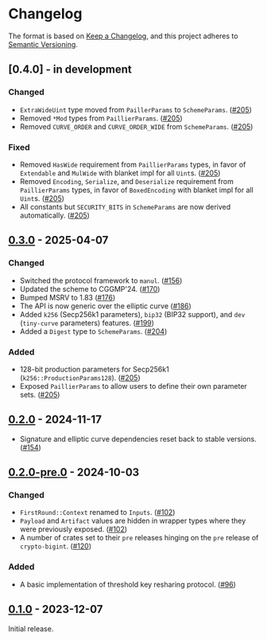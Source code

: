 # Changelog

The format is based on [Keep a Changelog](https://keepachangelog.com/en/1.0.0/),
and this project adheres to [Semantic Versioning](https://semver.org/spec/v2.0.0.html).


## [0.4.0] - in development

### Changed

- `ExtraWideUint` type moved from `PaillerParams` to `SchemeParams`. ([#205])
- Removed `*Mod` types from `PaillierParams`. ([#205])
- Removed `CURVE_ORDER` and `CURVE_ORDER_WIDE` from `SchemeParams`. ([#205])


### Fixed

- Removed `HasWide` requirement from `PaillierParams` types, in favor of `Extendable` and `MulWide` with blanket impl for all `Uint`s. ([#205])
- Removed `Encoding`, `Serialize`, and `Deserialize` requirement from `PaillierParams` types, in favor of `BoxedEncoding` with blanket impl for all `Uint`s. ([#205])
- All constants but `SECURITY_BITS` in `SchemeParams` are now derived automatically. ([#205])


[#205]: https://github.com/entropyxyz/synedrion/pull/205


## [0.3.0] - 2025-04-07

### Changed

- Switched the protocol framework to `manul`. ([#156])
- Updated the scheme to CGGMP'24. ([#170])
- Bumped MSRV to 1.83 ([#176])
- The API is now generic over the elliptic curve ([#186])
- Added `k256` (Secp256k1 parameters), `bip32` (BIP32 support), and `dev` (`tiny-curve` parameters) features. ([#199])
- Added a `Digest` type to `SchemeParams`. ([#204])


### Added

- 128-bit production parameters for Secp256k1 (`k256::ProductionParams128`). ([#205])
- Exposed `PaillierParams` to allow users to define their own parameter sets. ([#205])


[#156]: https://github.com/entropyxyz/synedrion/pull/156
[#170]: https://github.com/entropyxyz/synedrion/pull/170
[#176]: https://github.com/entropyxyz/synedrion/pull/176
[#186]: https://github.com/entropyxyz/synedrion/pull/186
[#199]: https://github.com/entropyxyz/synedrion/pull/199
[#204]: https://github.com/entropyxyz/synedrion/pull/204


## [0.2.0] - 2024-11-17

- Signature and elliptic curve dependencies reset back to stable versions. ([#154])


[#154]: https://github.com/entropyxyz/synedrion/pull/154


## [0.2.0-pre.0] - 2024-10-03

### Changed

- `FirstRound::Context` renamed to `Inputs`. ([#102])
- `Payload` and `Artifact` values are hidden in wrapper types where they were previously exposed. ([#102])
- A number of crates set to their `pre` releases hinging on the `pre` release of `crypto-bigint`. ([#120])


### Added

- A basic implementation of threshold key resharing protocol. ([#96])


[#96]: https://github.com/entropyxyz/synedrion/pull/96
[#102]: https://github.com/entropyxyz/synedrion/pull/102
[#120]: https://github.com/entropyxyz/synedrion/pull/120


## [0.1.0] - 2023-12-07

Initial release.


[0.1.0]: https://github.com/entropyxyz/synedrion/releases/tag/release/v0.1.0
[0.2.0-pre.0]: https://github.com/entropyxyz/synedrion/releases/tag/release/v0.2.0-pre.0
[0.2.0]: https://github.com/entropyxyz/synedrion/releases/tag/release/v0.2.0
[0.3.0]: https://github.com/entropyxyz/synedrion/releases/tag/release/v0.3.0

